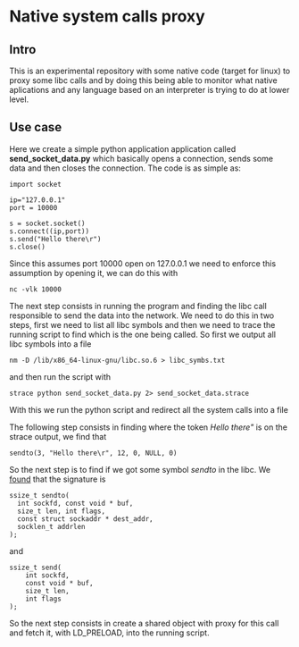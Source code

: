# Native system calls proxy

## Intro

This is an experimental repository with some native code (target for linux) to proxy some libc calls and by doing this being able to monitor what native aplications and any language based on an interpreter is trying to do at lower level.


## Use case

Here we create a simple python application application called **send_socket_data.py** which basically opens a connection, sends some data and then closes the connection. The code is as simple as:

    import socket

    ip="127.0.0.1"
    port = 10000

    s = socket.socket()
    s.connect((ip,port))
    s.send("Hello there\r")
    s.close()

Since this assumes port 10000 open on 127.0.0.1 we need to enforce this assumption by opening it, we can do this with

    nc -vlk 10000

The next step consists in running the program and finding the libc call responsible to send the data into the network. We need to do this in two steps, first we need to list all libc symbols and then we need to trace the running script to find which is the one being called. So first we output all libc symbols into a file

    nm -D /lib/x86_64-linux-gnu/libc.so.6 > libc_symbs.txt

and then run the script with

    strace python send_socket_data.py 2> send_socket_data.strace

With this we run the python script and redirect all the system calls into a file

The following step consists in finding where the token *Hello there"* is on the strace output, we find that

    sendto(3, "Hello there\r", 12, 0, NULL, 0)

So the next step is to find if we got some symbol *sendto* in the libc. We [found](http://linux.die.net/man/2/sendto) that the signature is

    ssize_t sendto(
      int sockfd, const void * buf,
      size_t len, int flags,
      const struct sockaddr * dest_addr,
      socklen_t addrlen
    );

and

    ssize_t send(
        int sockfd,
        const void * buf,
        size_t len,
        int flags
    );

So the next step consists in create a shared object with proxy for this call and fetch it, with LD_PRELOAD, into the running script.
